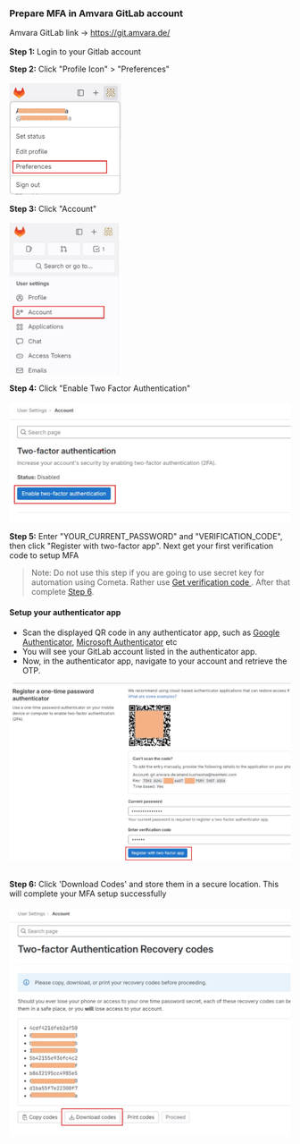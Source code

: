 ### Prepare MFA in Amvara GitLab account
Amvara GitLab link -> https://git.amvara.de/ 
<br>
<br>
**Step 1:** Login to your Gitlab account 

**Step 2:** Click "Profile Icon" > "Preferences" <br>
<br><img src="img/mfa_screens/preferences.jpg" width="200px"/> <br>

**Step 3:** Click "Account" <br>
<br><img src="img/mfa_screens/AccountButton.jpg" width="200px"/><br>

**Step 4:** Click "Enable Two Factor Authentication" <br>
<br><img src="img/mfa_screens/EnableMFA.jpg" width="700px"/><br>

**Step 5:** Enter "YOUR_CURRENT_PASSWORD" and "VERIFICATION_CODE", then click "Register with two-factor app". Next get your first verification code to setup MFA <br>
    
> Note: Do not use this step if you are going to use secret key for automation using Cometa. Rather use <a target="blank" href="https://github.com/cometa-rocks/cometa_documentation/blob/test/MFA_Authentication.md#:~:text=Get%20verification%20code"> Get verification code </a>. After that complete [Step 6](#STEP-6).
    
#### Setup your authenticator app

* Scan the displayed QR code in any authenticator app, such as [Google Authenticator](https://play.google.com/store/apps/details?id=com.google.android.apps.authenticator2), [Microsoft Authenticator](https://play.google.com/store/apps/details?id=com.azure.authenticator) etc<br>
* You will see your GitLab account listed in the authenticator app.<br>
* Now, in the authenticator app, navigate to your account and retrieve the OTP. <br>

<img src="img/mfa_screens/CodeSetup.jpg" width="800px"/>
<br>
<br>

**Step 6:**<a id="STEP-6"><a> Click 'Download Codes' and store them in a secure location. This will complete your MFA setup successfully<br>
<br><img src="img/mfa_screens/CodesScreen.jpg" width="700px"/><br>
